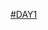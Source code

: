[#DAY1](https://colab.research.google.com/drive/1qpqXOVZRWNrWUyTNPadNP-oF218QaZXH#scrollTo=3IYZyHW2-bKm&line=1&uniqifier=1)

